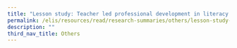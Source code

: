 ```yaml
---
title: "Lesson study: Teacher led professional development in literacy instruction"
permalink: /elis/resources/read/research-summaries/others/lesson-study-teacher-led-professional-development/
description: ""
third_nav_title: Others
---
```

